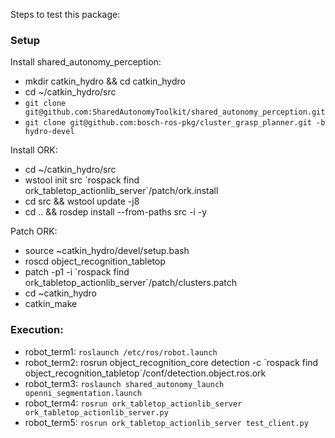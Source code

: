 Steps to test this package:

### Setup 
Install shared_autonomy_perception:

  * mkdir catkin_hydro && cd catkin_hydro
  * cd ~/catkin_hydro/src
  * `git clone git@github.com:SharedAutonomyToolkit/shared_autonomy_perception.git`
  * `git clone git@github.com:bosch-ros-pkg/cluster_grasp_planner.git -b hydro-devel`

Install ORK:

  * cd ~/catkin_hydro/src
  * wstool init src \`rospack find ork_tabletop_actionlib_server\`/patch/ork.install
  * cd src && wstool update -j8
  * cd .. && rosdep install --from-paths src -i -y

Patch ORK:

  * source ~catkin_hydro/devel/setup.bash
  * roscd object_recognition_tabletop
  * patch -p1 -i \`rospack find ork_tabletop_actionlib_server\`/patch/clusters.patch
  * cd ~catkin_hydro
  * catkin_make

### Execution:

  * robot_term1: `roslaunch /etc/ros/robot.launch`
  * robot_term2: rosrun object_recognition_core detection -c \`rospack find object_recognition_tabletop\`/conf/detection.object.ros.ork
  * robot_term3: `roslaunch shared_autonomy_launch openni_segmentation.launch`
  * robot_term4: `rosrun ork_tabletop_actionlib_server ork_tabletop_actionlib_server.py`
  * robot_term5: `rosrun ork_tabletop_actionlib_server test_client.py`

